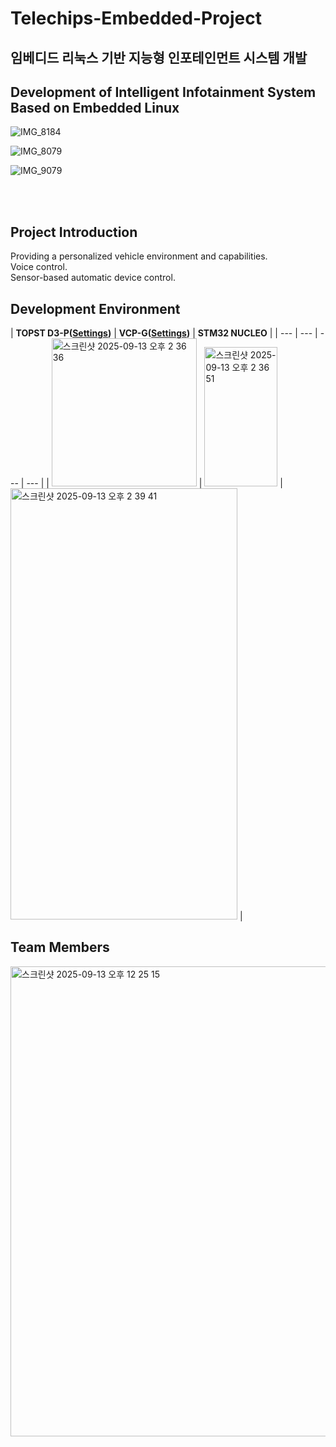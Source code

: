 # Telechips-Embedded-Project
## 임베디드 리눅스 기반 지능형 인포테인먼트 시스템 개발 
## Development of Intelligent Infotainment System Based on Embedded Linux
![IMG_8184](https://github.com/user-attachments/assets/a0cac6e6-90aa-4828-a15f-e47e497dfef1)


![IMG_8079](https://github.com/user-attachments/assets/047cd7fb-de7c-4774-bbc2-c43629698a51)


![IMG_9079](https://github.com/user-attachments/assets/c60a02a2-2be2-405b-a6db-3500d143e8b1)

<br><br>

## Project Introduction
Providing a personalized vehicle environment and capabilities. <br>
Voice control. <br>
Sensor-based automatic device control. <br>

## Development Environment

| **TOPST D3-P([Settings](https://github.com/topst-development/Documentation/tree/main/Single%20Board%20Computer/P%20Model/D3-P))** | **VCP-G([Settings](https://github.com/topst-development/Documentation/tree/main/Single%20Board%20Computer/G%20Model/VCP-G))** | **STM32 NUCLEO** |
| --- | --- | --- | --- |
| <img width="232" height="237" alt="스크린샷 2025-09-13 오후 2 36 36" src="https://github.com/user-attachments/assets/2a1113cc-29ef-43f9-938d-463eca822fd1" />
 | <img width="117" height="223" alt="스크린샷 2025-09-13 오후 2 36 51" src="https://github.com/user-attachments/assets/5be13c47-6f35-44e7-8936-4cf3dbc36574" />
 | <img width="363" height="690" alt="스크린샷 2025-09-13 오후 2 39 41" src="https://github.com/user-attachments/assets/cfa2cd08-b9a7-4b4c-9392-22f6e842a388" />
 |



## Team Members
<img width="947" height="752" alt="스크린샷 2025-09-13 오후 12 25 15" src="https://github.com/user-attachments/assets/72a2d04a-2f56-4046-add1-9785589a757a" />
